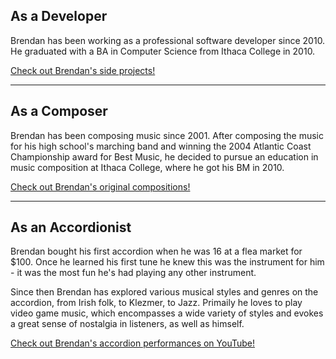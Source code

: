 ## As a Developer

Brendan has been working as a professional software developer since 2010.  He graduated with a BA in Computer Science from Ithaca College in 2010.

[Check out Brendan's side projects!](./projects)

---

## As a Composer

Brendan has been composing music since 2001.  After composing the music for his high school's marching band and winning the 2004 Atlantic Coast Championship award for Best Music, he decided to pursue an education in music composition at Ithaca College, where he got his BM in 2010.

[Check out Brendan's original compositions!](./compositions)

---

## As an Accordionist

Brendan bought his first accordion when he was 16 at a flea market for $100.  Once he learned his first tune he knew this was the instrument for him - it was the most fun he's had playing any other instrument.

Since then Brendan has explored various musical styles and genres on the accordion, from Irish folk, to Klezmer, to Jazz.  Primaily he loves to play video game music, which encompasses a wide variety of styles and evokes a great sense of nostalgia in listeners, as well as himself.

[Check out Brendan's accordion performances on YouTube!](https://www.youtube.com/channel/UCNoZbcrp9AXKxevNwGelc9g)